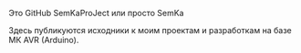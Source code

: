 Это GitHub SemKaProJect или просто SemKa

Здесь публикуются исходники к моим проектам и разработкам на базе МК AVR (Arduino).
